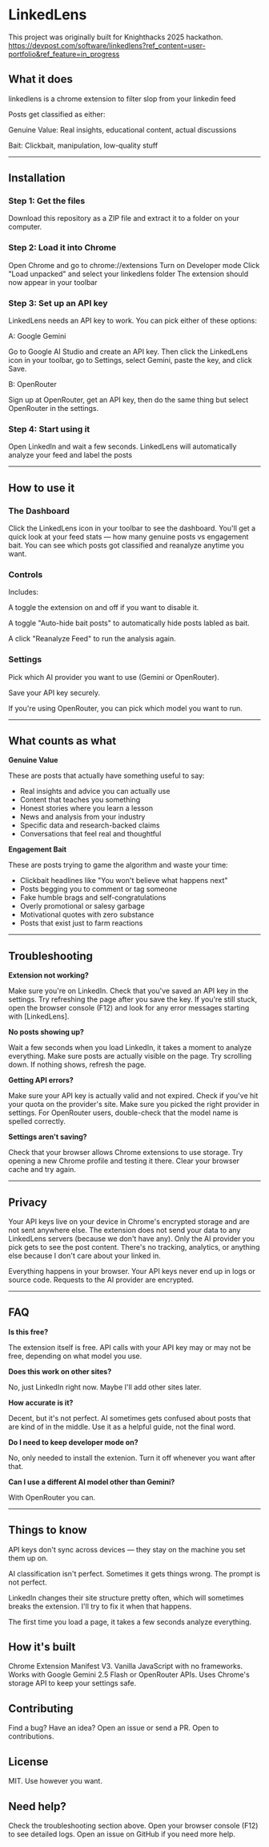 # LinkedLens
This project was originally built for Knighthacks 2025 hackathon.
https://devpost.com/software/linkedlens?ref_content=user-portfolio&ref_feature=in_progress

## What it does

linkedlens is a chrome extension to filter slop from your linkedin feed



Posts get classified as either:

Genuine Value: Real insights, educational content, actual discussions

Bait: Clickbait, manipulation, low-quality stuff

---

## Installation

### Step 1: Get the files

Download this repository as a ZIP file and extract it to a folder on your computer.

### Step 2: Load it into Chrome

Open Chrome and go to chrome://extensions
Turn on Developer mode 
Click "Load unpacked" and select your linkedlens folder
The extension should now appear in your toolbar

### Step 3: Set up an API key

LinkedLens needs an API key to work. You can pick either of these options:

A: Google Gemini

Go to Google AI Studio and create an API key. Then click the LinkedLens icon in your toolbar, go to Settings, select Gemini, paste the key, and click Save.

B: OpenRouter

Sign up at OpenRouter, get an API key, then do the same thing but select OpenRouter in the settings.

### Step 4: Start using it

Open LinkedIn and wait a few seconds. LinkedLens will automatically analyze your feed and label the posts

---

## How to use it

### The Dashboard

Click the LinkedLens icon in your toolbar to see the dashboard. You'll get a quick look at your feed stats — how many genuine posts vs engagement bait. You can see which posts got classified and reanalyze anytime you want.

### Controls
Includes:

A toggle the extension on and off if you want to disable it.

A toggle "Auto-hide bait posts" to automatically hide posts labled as bait.

A click "Reanalyze Feed" to run the analysis again.

### Settings

Pick which AI provider you want to use (Gemini or OpenRouter).

Save your API key securely.

If you're using OpenRouter, you can pick which model you want to run.

---

## What counts as what

**Genuine Value**

These are posts that actually have something useful to say:
- Real insights and advice you can actually use
- Content that teaches you something
- Honest stories where you learn a lesson
- News and analysis from your industry
- Specific data and research-backed claims
- Conversations that feel real and thoughtful

**Engagement Bait**

These are posts trying to game the algorithm and waste your time:
- Clickbait headlines like "You won't believe what happens next"
- Posts begging you to comment or tag someone
- Fake humble brags and self-congratulations
- Overly promotional or salesy garbage
- Motivational quotes with zero substance
- Posts that exist just to farm reactions

---

## Troubleshooting

**Extension not working?**

Make sure you're on LinkedIn. Check that you've saved an API key in the settings. Try refreshing the page after you save the key. If you're still stuck, open the browser console (F12) and look for any error messages starting with [LinkedLens].

**No posts showing up?**

Wait a few seconds when you load LinkedIn, it takes a moment to analyze everything. Make sure posts are actually visible on the page. Try scrolling down. If nothing shows, refresh the page.

**Getting API errors?**

Make sure your API key is actually valid and not expired. Check if you've hit your quota on the provider's site. Make sure you picked the right provider in settings. For OpenRouter users, double-check that the model name is spelled correctly.

**Settings aren't saving?**

Check that your browser allows Chrome extensions to use storage. Try opening a new Chrome profile and testing it there. Clear your browser cache and try again.

---

## Privacy

Your API keys live on your device in Chrome's encrypted storage and are not sent anywhere else. The extension does not send your data to any LinkedLens servers (because we don't have any). Only the AI provider you pick gets to see the post content. There's no tracking, analytics, or anything else because I don't care about your linked in.

Everything happens in your browser. Your API keys never end up in logs or source code. Requests to the AI provider are encrypted.

---

## FAQ

**Is this free?**

The extension itself is free. API calls with your API key may or may not be free, depending on what model you use.

**Does this work on other sites?**

No, just LinkedIn right now. Maybe I'll add other sites later.

**How accurate is it?**

Decent, but it's not perfect. AI sometimes gets confused about posts that are kind of in the middle. Use it as a helpful guide, not the final word.

**Do I need to keep developer mode on?**

No, only needed to install the extenion. Turn it off whenever you want after that.

**Can I use a different AI model other than Gemini?**

With OpenRouter you can.

---

## Things to know

API keys don't sync across devices — they stay on the machine you set them up on.

AI classification isn't perfect. Sometimes it gets things wrong. The prompt is not perfect.

LinkedIn changes their site structure pretty often, which will sometimes breaks the extension. I'll try to fix it when that happens.

The first time you load a page, it takes a few seconds analyze everything.

## How it's built

Chrome Extension Manifest V3. Vanilla JavaScript with no frameworks. Works with Google Gemini 2.5 Flash or OpenRouter APIs. Uses Chrome's storage API to keep your settings safe.

## Contributing

Find a bug? Have an idea? Open an issue or send a PR. Open to contributions.

## License

MIT. Use however you want.

## Need help?

Check the troubleshooting section above. Open your browser console (F12) to see detailed logs. Open an issue on GitHub if you need more help.

